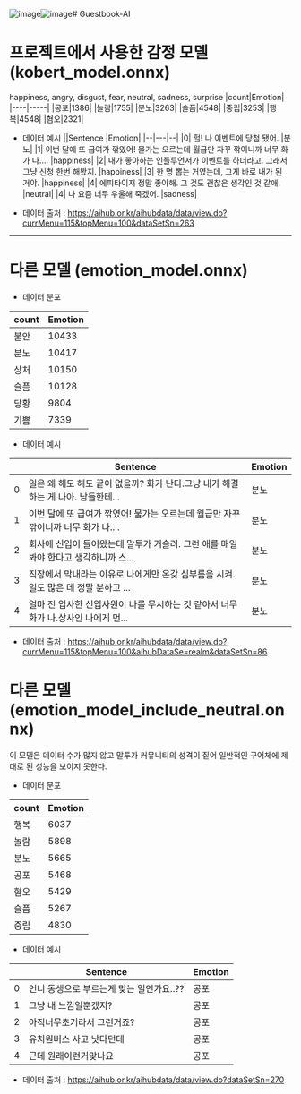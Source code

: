 ![image](https://github.com/user-attachments/assets/9e58d081-6e43-4dc9-8390-bd8f7c1836cc)![image](https://github.com/user-attachments/assets/257baa8f-0748-445f-ace3-cbeaa05ce152)# Guestbook-AI

# 프로젝트에서 사용한 감정 모델 (kobert_model.onnx)

happiness, angry, disgust, fear, neutral, sadness, surprise
|count|Emotion|
|----|-----|
|공포|1386|
|놀람|1755|
|분노|3263|
|슬픔|4548|
|중립|3253|
|행복|4548|
|혐오|2321|

- 데이터 예시
||Sentence	|Emotion|
|--|---|--|
|0|	헐! 나 이벤트에 당첨 됐어.	|분노|
|1|	이번 달에 또 급여가 깎였어! 물가는 오르는데 월급만 자꾸 깎이니까 너무 화가 나....	|happiness|
|2|	내가 좋아하는 인플루언서가 이벤트를 하더라고. 그래서 그냥 신청 한번 해봤지. |happiness|
|3|	한 명 뽑는 거였는데, 그게 바로 내가 된 거야.	|happiness|
|4|	에피타이저 정말 좋아해. 그 것도 괜찮은 생각인 것 같애.	|neutral|
|4|	나 요즘 너무 우울해 죽겠어.	|sadness|


* 데이터 출처 : https://aihub.or.kr/aihubdata/data/view.do?currMenu=115&topMenu=100&dataSetSn=263


-----
# 다른 모델 (emotion_model.onnx)
- 데이터 분포
  
|count|Emotion|
|----|-----|
|불안|10433|
|분노|10417|
|상처|10150|
|슬픔|10128|
|당황|9804|
|기쁨|7339|

- 데이터 예시
  
||Sentence	|Emotion|
|--|---|--|
|0|	일은 왜 해도 해도 끝이 없을까? 화가 난다.그냥 내가 해결하는 게 나아. 남들한테...	|분노|
|1|	이번 달에 또 급여가 깎였어! 물가는 오르는데 월급만 자꾸 깎이니까 너무 화가 나....	|분노|
|2|	회사에 신입이 들어왔는데 말투가 거슬려. 그런 애를 매일 봐야 한다고 생각하니까 스... |분노|
|3|	직장에서 막내라는 이유로 나에게만 온갖 심부름을 시켜. 일도 많은 데 정말 분하고 ...	|분노|
|4|	얼마 전 입사한 신입사원이 나를 무시하는 것 같아서 너무 화가 나.상사인 나에게 먼...	|분노|

* 데이터 출처 : https://aihub.or.kr/aihubdata/data/view.do?currMenu=115&topMenu=100&aihubDataSe=realm&dataSetSn=86

# 다른 모델 (emotion_model_include_neutral.onnx)
이 모델은 데이터 수가 많지 않고 말투가 커뮤니티의 성격이 짙어 일반적인 구어체에 제대로 된 성능을 보이지 못한다.
- 데이터 분포
  
|count|Emotion|
|---|----|
|행복	|6037|
|놀람	|5898|
|분노	|5665|
|공포	|5468|
|혐오	|5429|
|슬픔	|5267|
|중립	|4830|

- 데이터 예시

||Sentence|	Emotion|
|--|---|--|
|0|	언니 동생으로 부르는게 맞는 일인가요..??	|공포|
|1|	그냥 내 느낌일뿐겠지?	|공포|
|2|	아직너무초기라서 그런거죠?	|공포|
|3|	유치원버스 사고 낫다던데	|공포|
|4|	근데 원래이런거맞나요	|공포|

- 데이터 출처 : https://aihub.or.kr/aihubdata/data/view.do?dataSetSn=270
